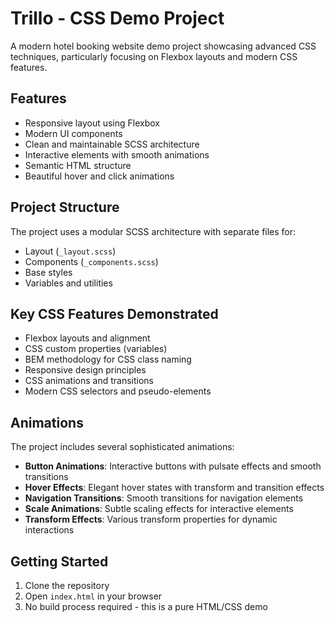 # Trillo - CSS Demo Project

A modern hotel booking website demo project showcasing advanced CSS techniques, particularly focusing on Flexbox layouts and modern CSS features.

## Features

- Responsive layout using Flexbox
- Modern UI components
- Clean and maintainable SCSS architecture
- Interactive elements with smooth animations
- Semantic HTML structure
- Beautiful hover and click animations

## Project Structure

The project uses a modular SCSS architecture with separate files for:
- Layout (`_layout.scss`)
- Components (`_components.scss`)
- Base styles
- Variables and utilities

## Key CSS Features Demonstrated

- Flexbox layouts and alignment
- CSS custom properties (variables)
- BEM methodology for CSS class naming
- Responsive design principles
- CSS animations and transitions
- Modern CSS selectors and pseudo-elements

## Animations

The project includes several sophisticated animations:

- **Button Animations**: Interactive buttons with pulsate effects and smooth transitions
- **Hover Effects**: Elegant hover states with transform and transition effects
- **Navigation Transitions**: Smooth transitions for navigation elements
- **Scale Animations**: Subtle scaling effects for interactive elements
- **Transform Effects**: Various transform properties for dynamic interactions

## Getting Started

1. Clone the repository
2. Open `index.html` in your browser
3. No build process required - this is a pure HTML/CSS demo

